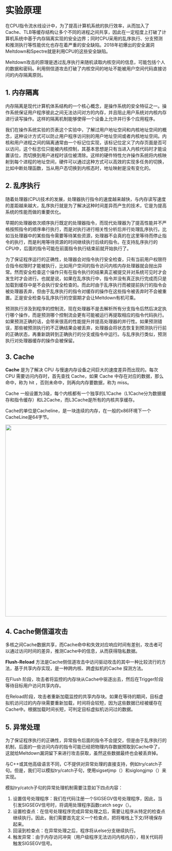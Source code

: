 # 实验原理

在CPU指令流水线设计中，为了提高计算机系统的执行效率，从而加入了Cache、TLB等缓存结构让多个不同的进程之间共享，因此在一定程度上打破了计算机系统中基于内存隔离实现的安全边界；同时CPU采用的乱序执行、分支预测和推测执行等性能优化也存在着严重的安全缺陷。2018年初爆出的安全漏洞Meltdown和Spectre就是利用CPU的这些安全缺陷。

Meltdown攻击的原理是透过乱序执行来随机读取内核空间的信息，可能包括个人的数据和密码。利用侧信道攻击打破了内核空间的地址不能被用户空间代码直接访问的内存隔离原则。

## 1. 内存隔离

内存隔离是现代计算机体系结构的一个核心概念，是操作系统的安全特征之一。操作系统保证用户程序彼此之间无法访问对方的内存，并且阻止用户系统对内核内存进行读写操作。这样的隔离机制能够使得一个设备上允许并行多个应用程序。

我们在操作系统实验的页表这个实验中，了解过用户地址空间和内核地址空间的概念，这种设计方式可以防止用户程序访问别的用户地址空间或者内核地址空间。内核和用户进程之间的隔离通常由一个标记位实现，该标记位定义了内存页面是否可以访问，这个标志位只能被内核控制，其基本思想是只有当进入内核代码时才能设置该位，而切换到用户进程时该位被清除。这样的硬件特性允许操作系统将内核映射到每个进程的地址空间，硬件可以通过这种方式可以高效的实现多任务的切换，比如中断处理函数，当从用户态切换到内核态时，地址映射是没有变化的。




## 2. 乱序执行

随着处理器(CPU)技术的发展，处理器执行指令的速度越来越快，与内存读写速度的差距越来越大，乱序执行就是为了解决这种时间差异而产生的技术，它是为提高系统的性能而做的重要优化。

早期的处理器依次顺序执行既定的处理器指令，而现代处理器为了提高性能并不严格按照指令的顺序串行执行，而是对执行进行相关性分析后并行处理乱序执行。比如当处理器中的某些指令需要等待某些资源，处理器不会真的在这里等待而停止指令的执行，而是利用等待资源的时间继续执行后续的指令。在支持乱序执行的CPU中，后面的指令可能在前面指令执行结束前就开始执行了。

为了保证程序运行的正确性，处理器会对指令执行安全检查，只有当前用户权限符合指令权限时才能被执行，比如用户空间的指令访问内核内存处理器就会抛出异常。然而安全检查这个操作只有在指令执行的结果真正被提交并对系统可见时才会发生时才会进行。也就是说，如果在乱序执行中，指令并没有真正执行完成而只是加载到缓存中是不会执行安全检查的。而此时由于乱序执行而被提前执行的指令会被处理器丢弃，但由于乱序执行的指令对缓存的操作在这些指令被丢弃时不会被重置。正是安全检查与乱序执行的空窗期才会让Meltdown有机可乘。

预测执行涉及到程序的控制流，现在处理器不是去解析所有分支指令后然后决定执行哪个操作，而是预测哪个控制流会更有可能被运行再提取相应的指令代码执行。如果预测正确的话，会带来很高的性能提升并提高处理器的并行性。如果预测错误，那些被预测执行的不正确结果会被丢弃，处理器会将状态恢复到预测执行行前的正确状态，再重新跳转到正确执行的分支或指令中运行。与乱序执行类似，预测执行对处理器缓存的操作会被保留。



## 3. Cache

**Cache** 是为了解决 CPU 与慢速内存设备之间巨大的速度差异而出现的。每次 CPU 需要访问内存时，首先查找 Cache，如果 Cache 中存在对应的数据，那么命中，称为 hit ，否则未命中，则再向内存要数据，称为 miss。

Cache 一般设置为3级，每个内核都有一个独享的L1Cache（L1Cache分为数据缓存和指令缓存）和L2Cache，而L3Cache是所有的内核共享缓存。

Cache的单位是Cacheline，是一块连续的内存，在一般的x86环境下一个CacheLine是64字节。

<center><img src="../assets/1-1 三级Cache位置.png" width = 600></center>

## 4. Cache侧信道攻击

多核之间Cache数据共享，而Cache命中和失效对应响应时间有差别，攻击者可以通过访问时间的差异，推测Cache中的信息，从而获得隐私数据。

**Flush-Reload** 方法是Cache侧信道攻击中访问驱动攻击的其中一种比较流行的方法，基于共享内存实现，是一种跨内核、跨虚拟机的Cache 探测方法。

在Flush 阶段，攻击者将监控的内存块从Cache中驱逐出去，然后在Trigger阶段等待目标用户访问共享内存。

在Reload阶段，攻击者重新加载监控的共享内存块。如果在等待的期间，目标虚拟机访问过的内存块需要重新加载，时间将会较短，因为这些数据已经被缓存在Cache中。根据加载时间长短，可判定目标虚拟机访问过的数据。


## 5. 异常处理

为了保证程序执行的正确性，异常指令后面的指令不会提交，但是由于乱序执行的机制，后面的一些访问内存的指令可能已经把物理内存数据预取到Cache中了，这就给Meltdown漏洞留下来进行攻击获取，虽然这些数据最终也会被丢弃掉。

与C++或其他高级语言不同，C不提供对异常处理的直接支持，例如try/catch子句。但是，我们可以模拟try/catch子句，使用sigsetjmp（）和siglongjmp（）来实现。

模拟try/catch子句的异常处理机制需要注意如下四点内容：

1. 设置信号处理程序：我们在代码注册一个SIGSEGV信号处理程序，因此，当引发SIGSEGV信号时，将调用处理程序函数catch segv（）。
2. 设置检查点：在信号处理程序完成异常处理之后，需要让程序从特定的检查点继续执行。因此，我们需要首先定义一个检查点，把将堆栈上下文/环境保存起来。
3. 回滚到检查点：在异常处理之后，程序将从else分支继续执行。
4. 触发异常：由于内存访问冲突（用户级程序无法访问内核内存），相关代码将触发SIGSEGV信号。


